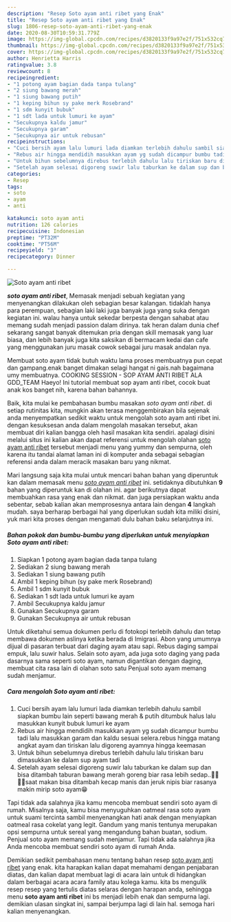 ```yaml
---
description: "Resep Soto ayam anti ribet yang Enak"
title: "Resep Soto ayam anti ribet yang Enak"
slug: 1806-resep-soto-ayam-anti-ribet-yang-enak
date: 2020-08-30T10:59:31.779Z
image: https://img-global.cpcdn.com/recipes/d3820133f9a97e2f/751x532cq70/soto-ayam-anti-ribet-foto-resep-utama.jpg
thumbnail: https://img-global.cpcdn.com/recipes/d3820133f9a97e2f/751x532cq70/soto-ayam-anti-ribet-foto-resep-utama.jpg
cover: https://img-global.cpcdn.com/recipes/d3820133f9a97e2f/751x532cq70/soto-ayam-anti-ribet-foto-resep-utama.jpg
author: Henrietta Harris
ratingvalue: 3.8
reviewcount: 8
recipeingredient:
- "1 potong ayam bagian dada tanpa tulang"
- "2 siung bawang merah"
- "1 siung bawang putih"
- "1 keping bihun sy pake merk Rosebrand"
- "1 sdm kunyit bubuk"
- "1 sdt lada untuk lumuri ke ayam"
- "Secukupnya kaldu jamur"
- "Secukupnya garam"
- "Secukupnya air untuk rebusan"
recipeinstructions:
- "Cuci bersih ayam lalu lumuri lada diamkan terlebih dahulu sambil siapkan bumbu lain seperti bawang merah &amp; putih ditumbuk halus lalu masukkan kunyit bubuk lumuri ke ayam"
- "Rebus air hingga mendidih masukkan ayam yg sudah dicampur bumbu tadi lalu masukkan garam dan kaldu sesuai selera.rebus hingga matang angkat ayam dan tiriskan lalu digoreng ayamnya hingga keemasan"
- "Untuk bihun sebelumnya direbus terlebih dahulu lalu tiriskan baru dimasukkan ke dalam sup ayam tadi"
- "Setelah ayam selesai digoreng suwir lalu taburkan ke dalam sup dan bisa ditambah taburan bawang merah goreng biar rasa lebih sedap..👌🏻👌🏻saat makan bisa ditambah kecap manis dan jeruk nipis biar rasanya makin mirip soto ayam😁"
categories:
- Resep
tags:
- soto
- ayam
- anti

katakunci: soto ayam anti 
nutrition: 126 calories
recipecuisine: Indonesian
preptime: "PT32M"
cooktime: "PT56M"
recipeyield: "3"
recipecategory: Dinner

---
```



![Soto ayam anti ribet](https://img-global.cpcdn.com/recipes/d3820133f9a97e2f/751x532cq70/soto-ayam-anti-ribet-foto-resep-utama.jpg)

<b><i>soto ayam anti ribet</i></b>, Memasak menjadi sebuah kegiatan yang menyenangkan dilakukan oleh sebagian besar kalangan. tidaklah hanya para perempuan, sebagian laki laki juga banyak juga yang suka dengan kegiatan ini. walau hanya untuk sekedar berpesta dengan sahabat atau memang sudah menjadi passion dalam dirinya. tak heran dalam dunia chef sekarang sangat banyak ditemukan pria dengan skill memasak yang luar biasa, dan lebih banyak juga kita saksikan di bermacam kedai dan cafe yang menggunakan juru masak cowok sebagai juru masak andalan nya.

Membuat soto ayam tidak butuh waktu lama proses membuatnya pun cepat dan gampang.enak banget dimakan selagi hangat ni gais.nah bagaimana umy membuatnya. COOKING SESSION - SOP AYAM ANTI RIBET ALA GDD_TEAM Haeyo! Ini tutorial membuat sop ayam anti ribet, cocok buat anak kos banget nih, karena bahan bahannya.

Baik, kita mulai ke pembahasan bumbu masakan <i>soto ayam anti ribet</i>. di setiap rutinitas kita, mungkin akan terasa menggembirakan bila sejenak anda menyempatkan sedikit waktu untuk mengolah soto ayam anti ribet ini. dengan kesuksesan anda dalam mengolah masakan tersebut, akan membuat diri kalian bangga oleh hasil masakan kita sendiri. apalagi disini melalui situs ini kalian akan dapat referensi untuk mengolah olahan <u>soto ayam anti ribet</u> tersebut menjadi menu yang yummy dan sempurna, oleh karena itu tandai alamat laman ini di komputer anda sebagai sebagian referensi anda dalam meracik masakan baru yang nikmat.


Mari langsung saja kita mulai untuk mencari bahan bahan yang diperuntuk kan dalam memasak menu <u><i>soto ayam anti ribet</i></u> ini. setidaknya dibutuhkan <b>9</b> bahan yang diperuntuk kan di olahan ini. agar berikutnya dapat membuahkan rasa yang enak dan nikmat. dan juga persiapkan waktu anda sebentar, sebab kalian akan memprosesnya antara lain dengan <b>4</b> langkah mudah. saya berharap berbagai hal yang diperlukan sudah kita miliki disini, yuk mari kita proses dengan mengamati dulu bahan baku selanjutnya ini.

<!--inarticleads1-->

##### Bahan pokok dan bumbu-bumbu yang diperlukan untuk menyiapkan Soto ayam anti ribet:

1. Siapkan 1 potong ayam bagian dada tanpa tulang
1. Sediakan 2 siung bawang merah
1. Sediakan 1 siung bawang putih
1. Ambil 1 keping bihun (sy pake merk Rosebrand)
1. Ambil 1 sdm kunyit bubuk
1. Sediakan 1 sdt lada untuk lumuri ke ayam
1. Ambil Secukupnya kaldu jamur
1. Gunakan Secukupnya garam
1. Gunakan Secukupnya air untuk rebusan


Untuk diketahui semua dokumen perlu di fotokopi terlebih dahulu dan tetap membawa dokumen aslinya ketika berada di Imigrasi. Abon yang umumnya dijual di pasaran terbuat dari daging ayam atau sapi. Rebus daging sampai empuk, lalu suwir halus. Selain soto ayam, ada juga soto daging yang pada dasarnya sama seperti soto ayam, namun digantikan dengan daging, membuat cita rasa lain di olahan soto satu Penjual soto ayam memang sudah menjamur. 

<!--inarticleads2-->

##### Cara mengolah Soto ayam anti ribet:

1. Cuci bersih ayam lalu lumuri lada diamkan terlebih dahulu sambil siapkan bumbu lain seperti bawang merah &amp; putih ditumbuk halus lalu masukkan kunyit bubuk lumuri ke ayam
1. Rebus air hingga mendidih masukkan ayam yg sudah dicampur bumbu tadi lalu masukkan garam dan kaldu sesuai selera.rebus hingga matang angkat ayam dan tiriskan lalu digoreng ayamnya hingga keemasan
1. Untuk bihun sebelumnya direbus terlebih dahulu lalu tiriskan baru dimasukkan ke dalam sup ayam tadi
1. Setelah ayam selesai digoreng suwir lalu taburkan ke dalam sup dan bisa ditambah taburan bawang merah goreng biar rasa lebih sedap..👌🏻👌🏻saat makan bisa ditambah kecap manis dan jeruk nipis biar rasanya makin mirip soto ayam😁


Tapi tidak ada salahnya jika kamu mencoba membuat sendiri soto ayam di rumah. Misalnya saja, kamu bisa menyuguhkan oatmeal rasa soto ayam untuk suami tercinta sambil menyenangkan hati anak dengan menyiapkan oatmeal rasa cokelat yang legit. Gandum yang manis tentunya merupakan opsi sempurna untuk sereal yang mengandung bahan buatan, sodium. Penjual soto ayam memang sudah menjamur. Tapi tidak ada salahnya jika Anda mencoba membuat sendiri soto ayam di rumah Anda. 

Demikian sedikit pembahasan menu tentang bahan resep <u>soto ayam anti ribet</u> yang enak. kita harapkan kalian dapat memahami dengan penjabaran diatas, dan kalian dapat membuat lagi di acara lain untuk di hidangkan dalam berbagai acara acara family atau kolega kamu. kita bs mengulik resep resep yang tertulis diatas selaras dengan harapan anda, sehingga menu <b>soto ayam anti ribet</b> ini bs menjadi lebih enak dan sempurna lagi. demikian ulasan singkat ini, sampai berjumpa lagi di lain hal. semoga hari kalian menyenangkan.
